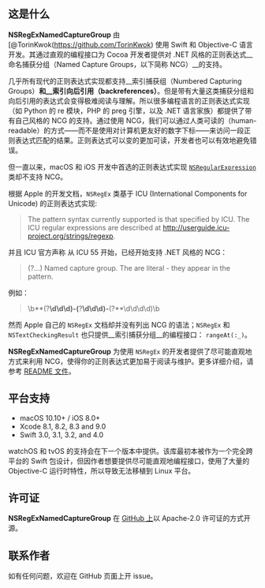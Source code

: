 ## 这是什么
__NSRegExNamedCaptureGroup__ 由 [@TorinKwok(https://github.com/TorinKwok) 使用 Swift 和 Objective-C 语言开发。其通过直观的编程接口为 Cocoa 开发者提供对 .NET 风格的正则表达式__命名捕获分组（Named Capture Groups，以下简称 NCG）__的支持。

几乎所有现代的正则表达式实现都支持__索引捕获组（Numbered Capturing Groups）__和__索引向后引用（backreferences）__。但是带有大量这类捕获分组和向后引用的表达式会变得极难阅读与理解。所以很多编程语言的正则表达式实现（如 Python 的 re 模块，PHP 的 preg 引擎，以及 .NET 语言家族）都提供了带有自己风格的 NCG 的支持。通过使用 NCG，我们可以通过人类可读的（human-readable）的方式——而不是使用对计算机更友好的数字下标——来访问一段正则表达式匹配的结果。正则表达式可以变的更加可读，开发者也可以有效地避免错误。

但一直以来，macOS 和 iOS 开发中首选的正则表达式实现 [`NSRegularExpression`](https://developer.apple.com/documentation/foundation/nsregularexpression) 类却不支持 NCG。

根据 Apple 的开发文档，`NSRegEx` 类基于 ICU (International Components for Unicode) 的正则表达式实现:

> The pattern syntax currently supported is that specified by ICU. 
> The ICU regular expressions are described at
> <http://userguide.icu-project.org/strings/regexp>.

并且 ICU 官方声称 从 ICU 55 开始，已经开始支持 .NET 风格的 NCG：

> (?<name>...) Named capture group. The <angle brackets> are 
> literal - they appear in the pattern.

例如：
> \b**(?<Area>**\d\d\d)-(**?<Exch>**\d\d\d)-**(?<Num>**\d\d\d\d)\b

然而 Apple 自己的 `NSRegEx` 文档却并没有列出 NCG 的语法；`NSRegEx` 和 `NSTextCheckingResult` 也只提供__索引捕获分组__的编程接口： `rangeAt(:_)`。

__NSRegExNamedCaptureGroup__ 为使用 `NSRegEx` 的开发者提供了尽可能直观地方式来利用 NCG，使得你的正则表达式更加易于阅读与维护。更多详细介绍，请参考 [README 文件](https://github.com/TorinKwok/NSRegExNamedCaptureGroup/blob/master/README.md)。

## 平台支持

* macOS 10.10+ / iOS 8.0+
* Xcode 8.1, 8.2, 8.3 and 9.0
* Swift 3.0, 3.1, 3.2, and 4.0

watchOS 和 tvOS 的支持会在下一个版本中提供。该库最初本被作为一个完全跨平台的 Swift 包设计，但因作者想要提供尽可能直观地编程接口，使用了大量的 Objective-C 运行时特性，所以导致无法移植到 Linux 平台。

## 许可证

__NSRegExNamedCaptureGroup__ 在 [GitHub 上](https://github.com/TorinKwok/NSRegExNamedCaptureGroup)以 Apache-2.0 许可证的方式开源。

## 联系作者

如有任何问题，欢迎在 GitHub 页面上开 issue。
